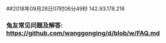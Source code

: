 ##2018年09月28日07时06分49秒 142.93.178.216
### 兔友常见问题及解答: https://github.com/wanggonging/d/blob/w/FAQ.md

